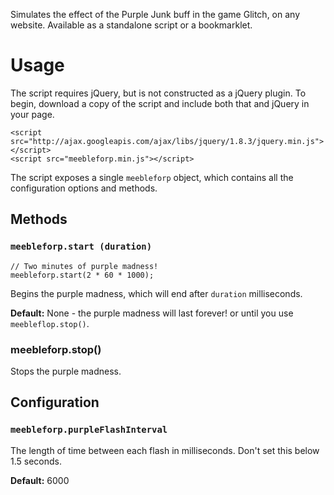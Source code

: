 Simulates the effect of the Purple Junk buff in the game Glitch, on any 
website. Available as a standalone script or a bookmarklet. 

# Usage

The script requires jQuery, but is not constructed as a jQuery plugin. To 
begin, download a copy of the script and include both that and jQuery in 
your page. 

	<script src="http://ajax.googleapis.com/ajax/libs/jquery/1.8.3/jquery.min.js"></script>
	<script src="meebleforp.min.js"></script>

The script exposes a single `meebleforp` object, which contains all the 
configuration options and methods. 

## Methods

### `meebleforp.start (duration)`

	// Two minutes of purple madness! 
	meebleforp.start(2 * 60 * 1000);

Begins the purple madness, which will end after `duration` milliseconds. 

**Default:** None - the purple madness will last forever! or until you use 
`meebleflop.stop()`. 

### meebleforp.stop()

Stops the purple madness. 

## Configuration 

### `meebleforp.purpleFlashInterval`

The length of time between each flash in milliseconds. Don't set this below 
1.5 seconds.

**Default:** 6000 

